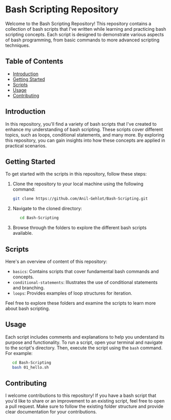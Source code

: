 # Bash Scripting Repository

Welcome to the Bash Scripting Repository! This repository contains a collection of bash scripts that I've written while learning and practicing bash scripting concepts. Each script is designed to demonstrate various aspects of bash programming, from basic commands to more advanced scripting techniques.

## Table of Contents

- [Introduction](#introduction)
- [Getting Started](#getting-started)
- [Scripts](#scripts)
- [Usage](#usage)
- [Contributing](#contributing)

## Introduction

In this repository, you'll find a variety of bash scripts that I've created to enhance my understanding of bash scripting. These scripts cover different topics, such as loops, conditional statements, and many more. By exploring this repository, you can gain insights into how these concepts are applied in practical scenarios.

## Getting Started

To get started with the scripts in this repository, follow these steps:

1. Clone the repository to your local machine using the following command:

   ```bash
   git clone https://github.com/Anil-Gehlot/Bash-Scripting.git
   
2. Navigate to the cloned directory:

   ```bash
      cd Bash-Scripting

3. Browse through the folders to explore the different bash scripts available.

## Scripts

Here's an overview of content of this repository:

- `basics`: Contains scripts that cover fundamental bash commands and concepts.
- `conditional-statements`: Illustrates the use of conditional statements and branching.
- `loops`: Provides examples of loop structures for iteration.

Feel free to explore these folders and examine the scripts to learn more about bash scripting.

## Usage

Each script includes comments and explanations to help you understand its purpose and functionality. To run a script, open your terminal and navigate to the script's directory. Then, execute the script using the `bash` command. For example:

   ```bash
      cd Bash-Scripting
      bash 01_hello.sh
   ```

## Contributing

I welcome contributions to this repository! If you have a bash script that you'd like to share or an improvement to an existing script, feel free to open a pull request. Make sure to follow the existing folder structure and provide clear documentation for your contributions.
